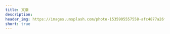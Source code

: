 ```yaml
---
title: 文章
description:
header_img: https://images.unsplash.com/photo-1535905557558-afc4877a26fc?ixlib=rb-4.0.3&ixid=M3wxMjA3fDB8MHxwaG90by1wYWdlfHx8fGVufDB8fHx8fA%3D%3D&auto=format&fit=crop&w=774&q=80
short: true
---
```

